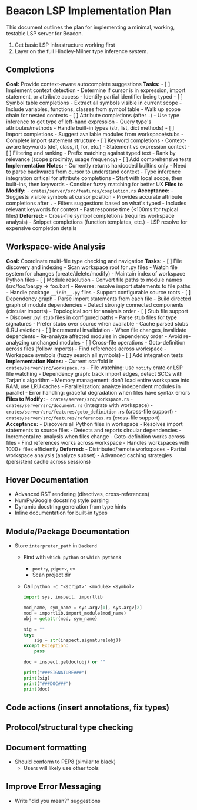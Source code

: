 # Beacon LSP Implementation Plan

This document outlines the plan for implementing a minimal, working, testable LSP server for Beacon.

1. Get basic LSP infrastructure working first
2. Layer on the full Hindley-Milner type inference system.

## Completions

**Goal:** Provide context-aware autocomplete suggestions
**Tasks:**
    - [ ] Implement context detection
        - Determine if cursor is in expression, import statement, or attribute access
        - Identify partial identifier being typed
    - [ ] Symbol table completions
        - Extract all symbols visible in current scope
        - Include variables, functions, classes from symbol table
        - Walk up scope chain for nested contexts
    - [ ] Attribute completions (after `.`)
        - Use type inference to get type of left-hand expression
        - Query type's attributes/methods
        - Handle built-in types (str, list, dict methods)
    - [ ] Import completions
        - Suggest available modules from workspace/stubs
        - Complete import statement structure
    - [ ] Keyword completions
        - Context-aware keywords (def, class, if, for, etc.)
        - Statement vs expression context
    - [ ] Filtering and ranking
        - Prefix matching against typed text
        - Rank by relevance (scope proximity, usage frequency)
    - [ ] Add comprehensive tests
**Implementation Notes:**
    - Currently returns hardcoded builtins only
    - Need to parse backwards from cursor to understand context
    - Type inference integration critical for attribute completions
    - Start with local scope, then built-ins, then keywords
    - Consider fuzzy matching for better UX
**Files to Modify:**
    - `crates/server/src/features/completion.rs`
**Acceptance:**
    - Suggests visible symbols at cursor position
    - Provides accurate attribute completions after `.`
    - Filters suggestions based on what's typed
    - Includes relevant keywords for context
    - Fast response time (<100ms for typical files)
**Deferred:**
    - Cross-file symbol completions (requires workspace analysis)
    - Snippet completions (function templates, etc.)
    - LSP resolve for expensive completion details

## Workspace-wide Analysis

**Goal:** Coordinate multi-file type checking and navigation
**Tasks:**
    - [ ] File discovery and indexing
        - Scan workspace root for .py files
        - Watch file system for changes (create/delete/modify)
        - Maintain index of workspace Python files
    - [ ] Module resolution
        - Convert file paths to module names (src/foo/bar.py → foo.bar)
        - Reverse: resolve import statements to file paths
        - Handle package `__init__.py` files
        - Support configurable source roots
    - [ ] Dependency graph
        - Parse import statements from each file
        - Build directed graph of module dependencies
        - Detect strongly connected components (circular imports)
        - Topological sort for analysis order
    - [ ] Stub file support
        - Discover .pyi stub files in configured paths
        - Parse stub files for type signatures
        - Prefer stubs over source when available
        - Cache parsed stubs (LRU eviction)
    - [ ] Incremental invalidation
        - When file changes, invalidate dependents
        - Re-analyze affected modules in dependency order
        - Avoid re-analyzing unchanged modules
    - [ ] Cross-file operations
        - Goto-definition across files (follow imports)
        - Find references across workspace
        - Workspace symbols (fuzzy search all symbols)
    - [ ] Add integration tests
**Implementation Notes:**
    - Current scaffold in `crates/server/src/workspace.rs`
    - File watching: use `notify` crate or LSP file watching
    - Dependency graph: track import edges, detect SCCs with Tarjan's algorithm
    - Memory management: don't load entire workspace into RAM, use LRU caches
    - Parallelization: analyze independent modules in parallel
    - Error handling: graceful degradation when files have syntax errors
**Files to Modify:**
    - `crates/server/src/workspace.rs`
    - `crates/server/src/document.rs` (integrate with workspace)
    - `crates/server/src/features/goto_definition.rs` (cross-file support)
    - `crates/server/src/features/references.rs` (cross-file support)
**Acceptance:**
    - Discovers all Python files in workspace
    - Resolves import statements to source files
    - Detects and reports circular dependencies
    - Incremental re-analysis when files change
    - Goto-definition works across files
    - Find references works across workspace
    - Handles workspaces with 1000+ files efficiently
**Deferred:**
    - Distributed/remote workspaces
    - Partial workspace analysis (analyze subset)
    - Advanced caching strategies (persistent cache across sessions)

## Hover Documentation

- Advanced RST rendering (directives, cross-references)
- NumPy/Google docstring style parsing
- Dynamic docstring generation from type hints
- Inline documentation for built-in types

## Module/Package Documentation

- Store `interpreter_path` in `Backend`
    - Find with `which python` or `which python3`
        - `poetry`, `pipenv`, `uv`
        - Scan project dir
    - Call `python -c "<script>" <module> <symbol>`

        ```py
        import sys, inspect, importlib

        mod_name, sym_name = sys.argv[1], sys.argv[2]
        mod = importlib.import_module(mod_name)
        obj = getattr(mod, sym_name)

        sig = ""
        try:
            sig = str(inspect.signature(obj))
        except Exception:
            pass

        doc = inspect.getdoc(obj) or ""

        print("###SIGNATURE###")
        print(sig)
        print("###DOC###")
        print(doc)
        ```

## Code actions (insert annotations, fix types)

## Protocol/structural type checking

## Document formatting

- Should conform to PEP8 (similar to black)
    - Users will likely use other tools

## Improve Error Messaging

- Write "did you mean?" suggestions
